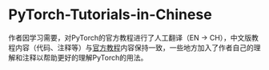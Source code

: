 # PyTorch-Tutorials-in-Chinese
作者因学习需要，对PyTorch的官方教程进行了人工翻译（EN → CH），中文版教程内容（代码、注释等）与[官方教程](https://pytorch.org/tutorials)内容保持一致，一些地方加入了作者自己的理解和注释以帮助更好的理解PyTorch的用法。
